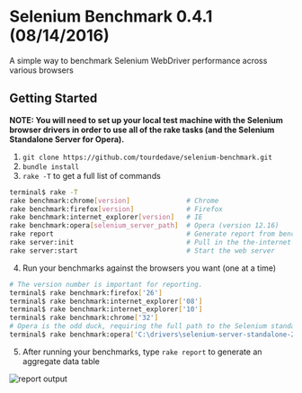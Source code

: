 # Selenium Benchmark 0.4.1 (08/14/2016)

A simple way to benchmark Selenium WebDriver performance across various browsers

## Getting Started

__NOTE: You will need to set up your local test machine with the Selenium browser drivers in order to use all of the rake tasks (and the Selenium Standalone Server for Opera).__

1) `git clone https://github.com/tourdedave/selenium-benchmark.git`  
2) `bundle install`  
3) `rake -T` to get a full list of commands  

```sh
terminal$ rake -T
rake benchmark:chrome[version]              # Chrome
rake benchmark:firefox[version]             # Firefox
rake benchmark:internet_explorer[version]   # IE
rake benchmark:opera[selenium_server_path]  # Opera (version 12.16)
rake report                                 # Generate report from benchmark data
rake server:init                            # Pull in the the-internet after initial checkout
rake server:start                           # Start the web server
```

4) Run your benchmarks against the browsers you want (one at a time)  

```sh
# The version number is important for reporting.
terminal$ rake benchmark:firefox['26']
terminal$ rake benchmark:internet_explorer['08']
terminal$ rake benchmark:internet_explorer['10']
terminal$ rake benchmark:chrome['32']
# Opera is the odd duck, requiring the full path to the Selenium standalone server
terminal$ rake benchmark:opera['C:\drivers\selenium-server-standalone-2.39.0.jar']
```

5) After running your benchmarks, type `rake report` to generate an aggregate data table  

![report output](https://raw2.github.com/tourdedave/selenium-benchmark/develop/benchmarks/output.png)
